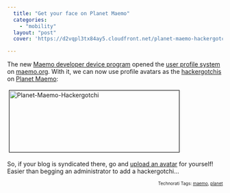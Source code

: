 ```yaml
---
  title: "Get your face on Planet Maemo"
  categories: 
    - "mobility"
  layout: "post"
  cover: 'https://d2vqpl3tx84ay5.cloudfront.net/planet-maemo-hackergotchi.jpg'

---
```

The new <a href="http://maemo.org/news/announcements/view/1192708879.html">Maemo developer device program</a> opened the <a href="https://maemo.org/profile/">user profile system</a> on <a href="http://maemo.org/">maemo.org</a>. With it, we can now use profile avatars as the <a href="http://en.wikipedia.org/wiki/Hackergotchi">hackergotchis</a> on <a href="http://maemo.org/news/planet-maemo/">Planet Maemo</a>:

<img src="https://d2vqpl3tx84ay5.cloudfront.net/planet-maemo-hackergotchi.jpg" height="144" width="397" border="1" hspace="4" vspace="4" alt="Planet-Maemo-Hackergotchi" />

So, if your blog is syndicated there, go and <a href="https://maemo.org/profile/publish/">upload an avatar</a> for yourself! Easier than begging an administrator to add a hackergotchi...

<p style="text-align:right;font-size:10px;">Technorati Tags: <a href="http://www.technorati.com/tag/maemo" rel="tag">maemo</a>, <a href="http://www.technorati.com/tag/planet" rel="tag">planet</a></p>
